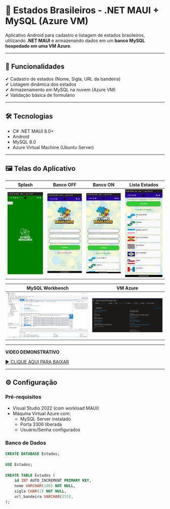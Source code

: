 # 🚀 **Estados Brasileiros - .NET MAUI + MySQL (Azure VM)**

Aplicativo Android para cadastro e listagem de estados brasileiros, utilizando **.NET MAUI** e armazenando dados em um **banco MySQL hospedado em uma VM Azure**.

---

## 📌 **Funcionalidades**
✔ Cadastro de estados (Nome, Sigla, URL da bandeira)  
✔ Listagem dinâmica dos estados  
✔ Armazenamento em MySQL na nuvem (Azure VM)  
✔ Validação básica de formulário  

---

## 🛠 **Tecnologias**
- C# .NET MAUI 8.0+
- Android
- MySQL 8.0
- Azure Virtual Machine (Ubuntu Server)

---

## 🖼 **Telas do Aplicativo**

| Splash | Banco OFF | Banco ON | Lista Estados |
|-----------|-----------|-----------|-----------|
| ![SPLASH](/Prints/splash.png)| ![OFF](/Prints/tela_dboff.png) | ![ON](/Prints/tela_dbon.png) | ![Lista](/Prints/tela_estados.png) |

| MySQL Workbench | VM Azure |
|-----------------|----------|
| ![MySQL](/Prints/mysql_workbench.png) | ![Azure](/Prints/vm_azure.png) |

---
**VIDEO DEMONSTRATIVO**

[▶️ CLIQUE AQUI PARA BAIXAR](Prints/VideoDemo.mp4)

---

## ⚙ **Configuração**

### Pré-requisitos
- Visual Studio 2022 (com workload MAUI)
- Máquina Virtual Azure com:
  - MySQL Server instalado
  - Porta 3306 liberada
  - Usuário/Senha configurados

### Banco de Dados
```sql
CREATE DATABASE Estados;

USE Estados;

CREATE TABLE Estados (
    id INT AUTO_INCREMENT PRIMARY KEY,
    nome VARCHAR(100) NOT NULL,
    sigla CHAR(2) NOT NULL,
    url_bandeira VARCHAR(255),
);